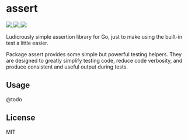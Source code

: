 # assert

<p>
    <a href="https://travis-ci.org/SeerUK/assert">
        <img src="https://api.travis-ci.org/SeerUK/assert.svg?branch=master" />
    </a>
    <a href="https://goreportcard.com/report/github.com/SeerUK/assert">
        <img src="https://goreportcard.com/badge/github.com/SeerUK/assert" />
    </a>
    <a href="https://github.com/SeerUK/assert/releases">
        <img src="https://img.shields.io/github/release/SeerUK/assert.svg" />
    </a>
</p>

Ludicrously simple assertion library for Go, just to make using the built-in test a little easier.

Package assert provides some simple but powerful testing helpers. They are designed to greatly
simplify testing code, reduce code verbosity, and produce consistent and useful output during tests.

## Usage

@todo

## License

MIT
